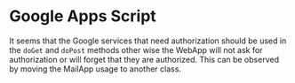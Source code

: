 # Google Apps Script

It seems that the Google services that need authorization should be used in the `doGet` and `doPost` methods other wise the WebApp will not ask for authorization or will forget that they are authorized. This can be observed by moving the MailApp usage to another class.
